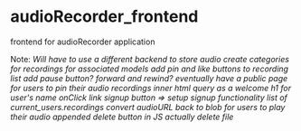 # audioRecorder_frontend
 frontend for audioRecorder application 

 Note:
 *Will have to use a different backend to store audio*
 *create categories for recordings for associated models*
 *add pin and like buttons to recording list*
 *add pause button? forward and rewind?*
 *eventually have a public page for users to pin their audio recordings*
 *inner html query as a welcome h1 for user's name*
 *onClick link signup button => setup signup functionality* 
 *list of current_users.recordings*
 *convert audioURL back to blob for users to play their audio* 
 *appended delete button in JS actually delete file*
 
